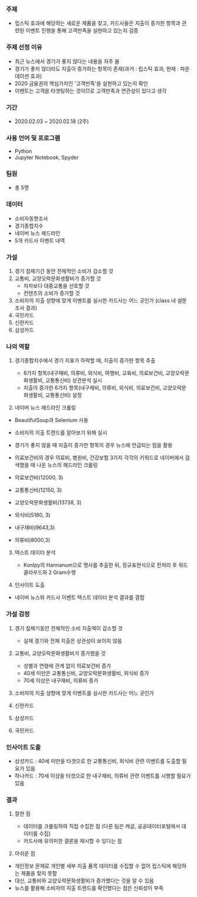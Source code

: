 ### 주제
- 립스틱 효과에 해당하는 새로운 제품을 찾고, 카드사들은 지출이 증가한 항목과 관련된 이벤트 진행을 통해 고객만족을 실현하고 있는지 검증


### 주제 선정 이유
- 최근 뉴스에서 경기가 좋지 않다는 내용을 자주 봄
- 경기가 좋지 않더라도 지출이 증가하는 항목이 존재(과거 : 립스틱 효과, 현재 : 파운데이션 효과)
- 2020 금융권의 핵심가치인 '고객만족'을 실현하고 있는지 확인
- 이벤트는 고객을 타겟팅하는 것이므로 고객만족과 연관성이 있다고 생각

### 기간
- 2020.02.03 ~ 2020.02.18 (2주)

### 사용 언어 및 프로그램
- Python
- Jupyter Notebook, Spyder

### 팀원
- 총 5명

### 데이터
- 소비자동향조사
- 경기종합지수
- 네이버 뉴스 헤드라인
- 5개 카드사 이벤트 내역

### 가설
1. 경기 침체기간 동안 전체적인 소비가 감소할 것
2. 교통비, 교양오락문화생활비가 증가할 것
    - 자차보다 대중교통을 선호할 것
    - 컨텐츠의 소비가 증가할 것
3. 소비자의 지출 성향에 맞게 이벤트를 실시한 카드사는 어느 곳인가 (class 내 설문조사 결과)
  1. 국민카드
  2. 신한카드
  3. 삼성카드  

### 나의 역할
1. 경기종합지수에서 경기 지표가 하락할 때, 지출이 증가한 항목 추출
   - 8가지 항목(내구재비, 의류비, 외식비, 여행비, 교육비, 의료보건비, 교양오락문화생활비, 교통통신비) 상관분석 실시
   - 지출이 증가한 6가지 항목(내구재비, 의류비, 외식비, 의료보건비, 교양오락문화생활비, 교통통신비) 설정
 
 2. 네이버 뉴스 헤드라인 크롤링
   - BeautifulSoup과 Selenium 사용
   - 소비자의 지출 트렌드를 알아보기 위해 실시
   - 경기가 좋지 않을 때 지출이 증가한 항목의 경우 뉴스에 언급되는 점을 활용
 
   - 의료보건비의 경우 의료비, 병원비, 건강보험 3가지 각각의 키워드로 네이버에서 검색했을 때 나온 뉴스의 헤드라인 크롤링 
   - 의료보건비(12000, 3)
   - 교통통신비(12150, 3)
   - 교양오락문화생활비(13738, 3)
   - 외식비(5180, 3)
   - 내구재비(9643,3)
   - 의류비(8000,3)

   
   
3. 텍스트 데이터 분석
   - Konlpy의 Hannanum으로 명사를 추출한 뒤, 정규표현식으로 전처리 후 워드클라우드와 2 Gram수행

4. 인사이트 도출
  - 네이버 뉴스와 카드사 이벤트 텍스트 데이터 분석 결과를 결합



### 가설 검정 
1. 경기 침체기동안 전체적인 소비 지출액이 감소할 것
    - 실제 경기와 전체 지출은 상관성이 보이지 않음
  
2. 교통비, 교양오락문화생활비가 증가했을 것

    - 성별과 연령에 관계 없이 의료보건비 증가
    - 40세 미만은 교통통신비, 교양오락문화생활비, 외식비 증가
    - 70세 이상은 내구재비, 의류비 증가

3. 소비자의 지출 성향에 맞게 이벤트를 실시한 카드사는 어느 곳인가
  1. 신한카드
  2. 삼성카드
  3. 국민카드


### 인사이트 도출
- 삼성카드 : 40세 미만을 타겟으로 한 교통통신비, 외식비 관련 이벤트를 도출할 필요가 있음
- 하나카드 : 70세 이상을 타겟으로 한 내구재비, 의류비 관련 이벤트를 시행할 필요가 있음

### 결과
 1. 잘한 점
    - 데이터를 크롤링하여 직접 수집한 점 (다른 팀은 캐글, 공공데이터포털에서 데이터를 수집)
    - 카드사에 유의미한 결론을 제시할 수 있다는 점

 2. 아쉬운 점
- 개인정보 문제로 개인별 세부 지출 품목 데이터를 수집할 수 없어 립스틱에 해당하는 제품을 찾지 못함
- 대신, 교통비와 교양오락문화생활비가 증가했다는 것을 알 수 있음
- 뉴스를 활용해 소비자의 지출 트렌드를 확인했다는 점은 신뢰성이 부족

